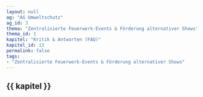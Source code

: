 ```yaml
---
layout: null
ag: "AG Umweltschutz"
ag_id: 3
thema: "Zentralisierte Feuerwerk-Events & Förderung alternativer Shows"
thema_id: 1
kapitel: "Kritik & Antworten (FAQ)"
kapitel_id: 13
permalink: false
tags:
- "Zentralisierte Feuerwerk-Events & Förderung alternativer Shows"
---
```


## {{ kapitel }}
